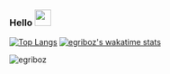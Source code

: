 ### Hello <img src="https://github.com/TheDudeThatCode/TheDudeThatCode/raw/master/Assets/Hi.gif" width="29px" style="max-width:100%;"> 

[![Top Langs](https://github-readme-stats.vercel.app/api/top-langs/?username=egriboz&layout=compact)](https://github.com/anuraghazra/github-readme-stats)
[![egriboz's wakatime stats](https://github-readme-stats.vercel.app/api/wakatime?username=egriboz)](https://github.com/anuraghazra/github-readme-stats)


<p align="left"> <img src="https://komarev.com/ghpvc/?username=egriboz" alt="egriboz" /> </p>

<!--
<img src="https://img.shields.io/badge/html5%20-%23E34F26.svg?&style=for-the-badge&logo=html5&logoColor=white"/> <img src="https://img.shields.io/badge/css3%20-%231572B6.svg?&style=for-the-badge&logo=css3&logoColor=white"/> <img src="https://img.shields.io/badge/SASS%20-hotpink.svg?&style=for-the-badge&logo=SASS&logoColor=white"/> <img src="https://img.shields.io/badge/javascript%20-%23323330.svg?&style=for-the-badge&logo=javascript&logoColor=%23F7DF1E"/> 
-->
<!--
[![Top Langs](https://github-readme-stats.vercel.app/api/top-langs/?username=egriboz&layout=compact&hide_border=true)](https://github.com/egriboz/github-readme-stats)	
 -->


<!-- ![Visits Badge](https://badges.pufler.dev/visits/egriboz/egriboz) ![Years Badge](https://badges.pufler.dev/years/egriboz) -->

